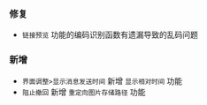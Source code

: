 ### 修复

- `链接预览` 功能的编码识别函数有遗漏导致的乱码问题

### 新增

- `界面调整>显示消息发送时间` 新增 `显示相对时间` 功能
- `阻止撤回` 新增 `重定向图片存储路径` 功能